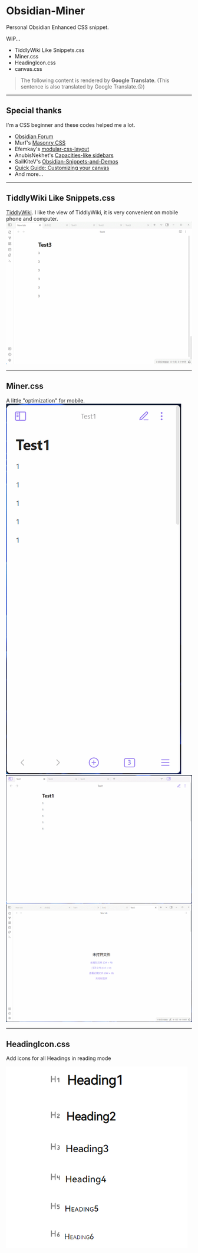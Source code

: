 # Obsidian-Miner
Personal Obsidian Enhanced CSS snippet.

WIP...

- TiddlyWiki Like Snippets.css
- Miner.css
- HeadingIcon.css
- canvas.css

> The following content is rendered by **Google Translate**. (This sentence is also translated by Google Translate.😗)

---

## Special thanks
I'm a CSS beginner and these codes helped me a lot.
- [Obsidian Forum](https://forum.obsidian.md/)
- Murf's [Masonry CSS](https://gist.github.com/GitMurf/22efc95dee40c5c4567659c506c77e10)
- Efemkay's [modular-css-layout](https://github.com/efemkay/obsidian-modular-css-layout)
- AnubisNekhet's [Capacities-like sidebars](https://gist.github.com/AnubisNekhet/33ceb77eb450d78b2833e77cdb8e3394)
- SailKiteV's [Obsidian-Snippets-and-Demos](https://github.com/sailKiteV/Obsidian-Snippets-and-Demos)
- [Quick Guide: Customizing your canvas](https://forum.obsidian.md/t/quick-guide-customizing-your-canvas-rotating-nodes-removing-borders-backgrounds/52125)
- And more...

---

## TiddlyWiki Like Snippets.css
[TiddlyWiki](https://tiddlywiki.com/). I like the view of TiddlyWiki, it is very convenient on mobile phone and computer.
![](/res/TiddlyWikiLike.gif)

---

## Miner.css
A little "optimization" for mobile.
![](/res/MinerMobile.gif) 
![](/res/MinerPad.gif)
![](/res/MinerPC.gif)

---

## HeadingIcon.css

Add icons for all Headings in reading mode

![Alt text](res/HeadingIcon.png)
